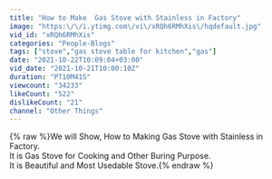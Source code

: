 ```yaml
---
title: "How to Make  Gas Stove with Stainless in Factory"
image: "https:\/\/i.ytimg.com\/vi\/xRQh6RMhXis\/hqdefault.jpg"
vid_id: "xRQh6RMhXis"
categories: "People-Blogs"
tags: ["stove","gas stove table for kitchen","gas"]
date: "2021-10-22T10:09:04+03:00"
vid_date: "2021-10-21T10:00:10Z"
duration: "PT10M41S"
viewcount: "34233"
likeCount: "522"
dislikeCount: "21"
channel: "Other Things"
---
```

{% raw %}We will Show, How to Making Gas Stove with Stainless in Factory.<br />It is Gas Stove for Cooking and Other Buring Purpose.<br />It is Beautiful and Most Usedable Stove.{% endraw %}

